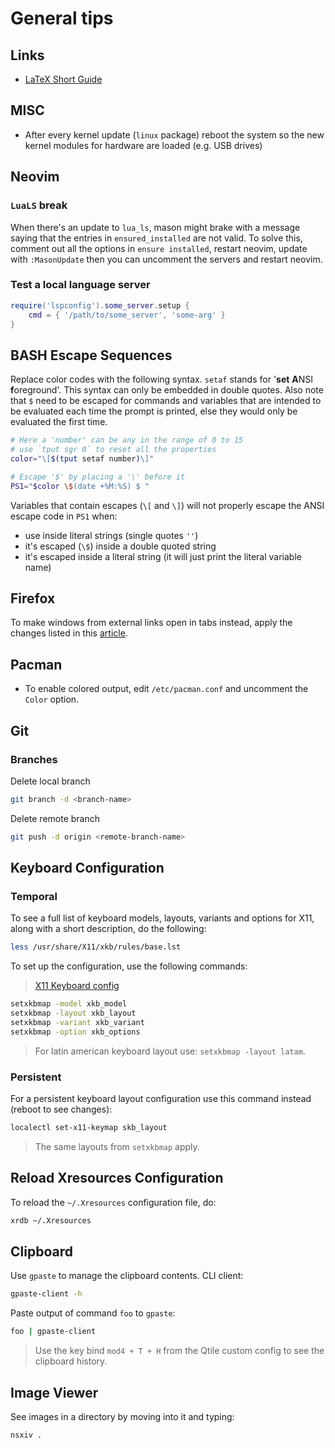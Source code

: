 # General tips

## Links

- [LaTeX Short Guide](https://github.com/oetiker/lshort)

## MISC

- After every kernel update (`linux` package) reboot the system so the
  new kernel modules for hardware are loaded (e.g. USB drives)

## Neovim

### `LuaLS` break

When there's an update to `lua_ls`, mason might brake with a message saying that
the entries in `ensured_installed` are not valid. To solve this, comment out all the options in
`ensure installed`, restart neovim, update with `:MasonUpdate` then you can uncomment
the servers and restart neovim.

### Test a local language server

```lua
require('lspconfig').some_server.setup {
    cmd = { '/path/to/some_server', 'some-arg' }
}
```

## BASH Escape Sequences

Replace color codes with the following syntax. `setaf` stands for '**set** **A**NSI **f**oreground'.
This syntax can only be embedded in double quotes. Also note that `$` need to be escaped for commands
and variables that are intended to be evaluated each time the prompt is printed, else they would
only be evaluated the first time.

```sh
# Here a 'number' can be any in the range of 0 to 15
# use `tput sgr 0` to reset all the properties
color="\[$(tput setaf number)\]"

# Escape '$' by placing a '\' before it
PS1="$color \$(date +%M:%S) $ "
```

Variables that contain escapes (`\[` and `\]`) will not properly escape the ANSI escape code in `PS1` when:

- use inside literal strings (single quotes `''`)
- it's escaped (`\$`) inside a double quoted string
- it's escaped inside a literal string (it will just print the literal variable name)

## Firefox

To make windows from external links open in tabs instead, apply the changes listed in this
[article](https://support.mozilla.org/en-US/questions/1193456).

## Pacman

- To enable colored output, edit `/etc/pacman.conf` and uncomment the `Color` option.

## Git

### Branches

Delete local branch

```sh
git branch -d <branch-name>
```

Delete remote branch

```sh
git push -d origin <remote-branch-name>
```


## Keyboard Configuration

### Temporal

To see a full list of keyboard models, layouts, variants and options for X11, along with a short description,
do the following:

```sh
less /usr/share/X11/xkb/rules/base.lst
```

To set up the configuration, use the following commands:

> [X11 Keyboard config](https://wiki.archlinux.org/title/Xorg/Keyboard_configuration)

```sh
setxkbmap -model xkb_model
setxkbmap -layout xkb_layout
setxkbmap -variant xkb_variant
setxkbmap -option xkb_options
```

> For latin american keyboard layout use: `setxkbmap -layout latam`.

### Persistent

For a persistent keyboard layout configuration use this command instead (reboot to see changes):

```sh
localectl set-x11-keymap skb_layout
```

> The same layouts from `setxkbmap` apply.


## Reload Xresources Configuration

To reload the `~/.Xresources` configuration file, do:

```sh
xrdb ~/.Xresources
```


## Clipboard

Use `gpaste` to manage the clipboard contents. CLI client:

```sh
gpaste-client -h
```

Paste output of command `foo` to `gpaste`:

```sh
foo | gpaste-client
```

> Use the key bind `mod4 + T + H` from the Qtile custom config to see the clipboard history.


## Image Viewer

See images in a directory by moving into it and typing:

```sh
nsxiv .
```
